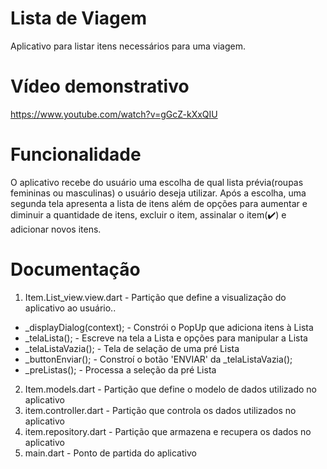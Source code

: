 # Lista de Viagem
Aplicativo para listar itens necessários para uma viagem.
# Vídeo demonstrativo
https://www.youtube.com/watch?v=gGcZ-kXxQIU
# Funcionalidade
O aplicativo recebe do usuário uma escolha de qual lista prévia(roupas femininas ou masculinas) o usuário deseja utilizar. Após a escolha, uma segunda tela apresenta a lista de itens além de opções para aumentar e diminuir a quantidade de itens, excluir o item, assinalar o item(✔️) e adicionar novos itens.
# Documentação
1. Item.List_view.view.dart - Partição que define a visualização do aplicativo ao usuário.. 

* _displayDialog(context); - Constrói o PopUp que adiciona itens à Lista
* _telaLista(); - Escreve na tela a Lista e opções para manipular a Lista  
* _telaListaVazia(); - Tela de selação de uma pré Lista
* _buttonEnviar(); - Constroí o botão 'ENVIAR' da _telaListaVazia();
* _preListas(); - Processa a seleção da pré Lista

2. Item.models.dart - Partição que define o modelo de dados utilizado no aplicativo
3. item.controller.dart - Partição que controla os dados utilizados no aplicativo
4. item.repository.dart - Partição que armazena e recupera os dados no aplicativo 
5. main.dart - Ponto de partida do aplicativo 
